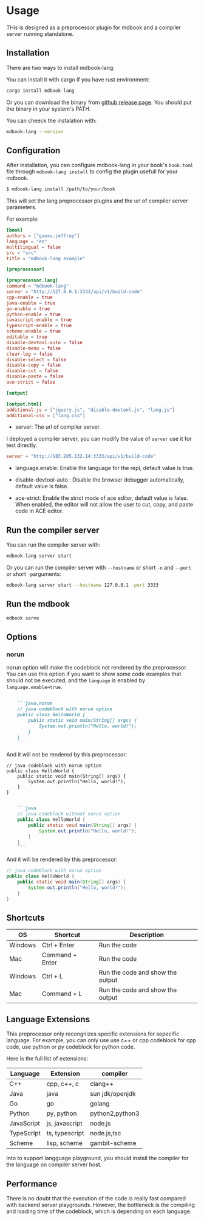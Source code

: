 # Usage

THis is designed as a preprocessor plugin for mdbook and a compiler server running standalone. 

## Installation

There are two ways to install mdbook-lang:

You can install it with cargo if you have rust environment:

```bash
cargo install mdbook-lang
```

Or you can download the binary from [github release page](https://github.com/GaoJeffrey/mdbook-lang). You should put the binary in your system's PATH.

You can cheeck the instalation with:
```bash
mdbook-lang --version
```
## Configuration

After installation, you can configure mdbook-lang in your book's `book.toml` file through `mdbook-lang install` to config the plugin usefull for your mdbook.

```bash
$ mdbook-lang install /path/to/your/book
```

This will set the lang preprocessor plugins and the url of compiler server parameters.

For example:

```toml
[book]
authors = ["gaoxu.jeffrey"]
language = "en"
multilingual = false
src = "src"
title = "mdbook-lang example"

[preprocessor]

[preprocessor.lang]
command = "mdbook-lang"
server = "http://127.0.0.1:3333/api/v1/build-code"
cpp-enable = true
java-enable = true
go-enable = true
python-enable = true
javascript-enable = true
typescript-enable = true
scheme-enable = true
editable = true
disable-devtool-auto = false
disable-menu = false
clear-log = false
disable-select = false
disable-copy = false
disable-cut = false
disable-paste = false
ace-strict = false

[output]

[output.html]
additional-js = ["jquery.js", "disable-devtool.js", "lang.js"]
additional-css = ["lang.css"]
```

- server: The url of compiler server.

I deployed a compiler server, you can modify the value of `server` use it for test directly.

```toml
server = "http://183.205.132.14:3333/api/v1/build-code"
```

- language.enable: Enable the language for the repl, default value is true.

- disable-devtool-auto : Disable the browser debugger automatically, default value is false.
- ace-strict: Enable the strict mode of ace editor, default value is false. When enabled, the editor will not allow the user to cut, copy, and paste code in ACE editor.


## Run the compiler server
You can run the compiler server with:
```bash
mdbook-lang server start
```

Or you can run the compiler server with `--hostname` or short `-n` and `--port` or short `-p`arguments:
```bash
mdbook-lang server start --hostname 127.0.0.1 -port 3333
```

## Run the mdbook
```bash
mdbook serve
```

## Options

### norun

norun option will make the codeblock not rendered by the preprocessor. You can use this option if you want to show some code examples that should not be executed, and the `language` is enabled by `language.enable=true`.

```markdown

    ```java,norun
    // java codeblock with norun option
    public class HelloWorld {
        public static void main(String[] args) {
            System.out.println("Hello, world!");
        }
    }
    ```

```


And it will not be rendered by this preprocessor:

```java,norun
// java codeblock with norun option
public class HelloWorld {
    public static void main(String[] args) {
        System.out.println("Hello, world!");
    }
}
```

```markdown

    ```java
    // java codeblock without norun option
    public class HelloWorld {
        public static void main(String[] args) {
            System.out.println("Hello, world!");
        }
    }
    ```

```

And it will be rendered by this preprocessor:

```java
// java codeblock with norun option
public class HelloWorld {
    public static void main(String[] args) {
        System.out.println("Hello, world!");
    }
}
```

## Shortcuts

|OS| Shortcut | Description |
| --- | --- | --- |
|Windows| Ctrl + Enter | Run the code |
|Mac| Command + Enter | Run the code |
|Windows| Ctrl + L | Run the code and show the output |
|Mac| Command + L | Run the code and show the output |

## Language Extensions

This preprocessor only recongnizes specific extensions for sepecific language. For example, you can only use use c++ or cpp codeblock for cpp code, use python or py codeblock for python code.

Here is the full list of extensions:

| Language | Extension | compiler |
| --- | --- | --- |
| C++ | cpp, c++, c| clang++|
| Java | java|sun jdk/openjdk|
| Go | go|golang|
| Python | py, python|python2,python3|
| JavaScript | js, javascript|node.js|
| TypeScript | ts, typescript|node.js,tsc|
| Scheme | lisp, scheme|gambit-scheme|

Into to support langguage playground, you should install the compiler for the language on compiler server host.


## Performance

There is no doubt that the execution of the code is really fast compared with backend server playgrounds. However, the bottleneck is the compiling and loading time of the codeblock, which is depending on each language.
